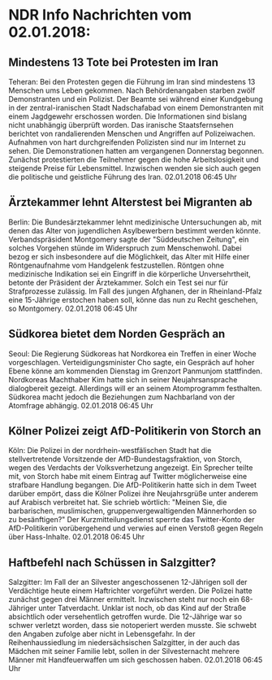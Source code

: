 # NDR Info Nachrichten vom 02.01.2018:


## Mindestens 13 Tote bei Protesten im Iran
Teheran: Bei den Protesten gegen die Führung im Iran sind mindestens 13 Menschen ums Leben gekommen. Nach Behördenangaben starben zwölf Demonstranten und ein Polizist. Der Beamte sei während einer Kundgebung in der zentral-iranischen Stadt Nadschafabad von einem Demonstranten mit einem Jagdgewehr erschossen worden. Die Informationen sind bislang nicht unabhängig überprüft worden. Das iranische Staatsfernsehen berichtet von randalierenden Menschen und Angriffen auf Polizeiwachen. Aufnahmen von hart durchgreifenden Polizisten sind nur im Internet zu sehen. Die Demonstrationen hatten am vergangenen Donnerstag begonnen. Zunächst protestierten die Teilnehmer gegen die hohe Arbeitslosigkeit und steigende Preise für Lebensmittel. Inzwischen wenden sie sich auch gegen die politische und geistliche Führung des Iran. 02.01.2018 06:45 Uhr 

## Ärztekammer lehnt Alterstest bei Migranten ab
Berlin: Die Bundesärztekammer lehnt medizinische Untersuchungen ab, mit denen das Alter von jugendlichen Asylbewerbern bestimmt werden könnte. Verbandspräsident Montgomery sagte der "Süddeutschen Zeitung", ein solches Vorgehen stünde im Widerspruch zum Menschenwohl. Dabei bezog er sich insbesondere auf die Möglichkeit, das Alter mit Hilfe einer Röntgenaufnahme vom Handgelenk festzustellen. Röntgen ohne medizinische Indikation sei ein Eingriff in die körperliche Unversehrtheit, betonte der Präsident der Ärztekammer. Solch ein Test sei nur für Strafprozesse zulässig. Im Fall des jungen Afghanen, der in Rheinland-Pfalz eine 15-Jährige erstochen haben soll, könne das nun zu Recht geschehen, so Montgomery. 02.01.2018 06:45 Uhr 

## Südkorea bietet dem Norden Gespräch an
Seoul: Die Regierung Südkoreas hat Nordkorea ein Treffen in einer Woche vorgeschlagen. Verteidigungsminister Cho sagte, ein Gespräch auf hoher Ebene könne am kommenden Dienstag im Grenzort Panmunjom stattfinden. Nordkoreas Machthaber Kim hatte sich in seiner Neujahrsansprache dialogbereit gezeigt. Allerdings will er an seinem Atomprogramm festhalten. Südkorea macht jedoch die Beziehungen zum Nachbarland von der Atomfrage abhängig. 02.01.2018 06:45 Uhr 

## Kölner Polizei zeigt AfD-Politikerin von Storch an
Köln: Die Polizei in der nordrhein-westfälischen Stadt hat die stellvertretende Vorsitzende der AfD-Bundestagsfraktion, von Storch, wegen des Verdachts der Volksverhetzung angezeigt. Ein Sprecher teilte mit, von Storch habe mit einem Eintrag auf Twitter möglicherweise eine strafbare Handlung begangen. Die AfD-Politikerin hatte sich in dem Tweet darüber empört, dass die Kölner Polizei ihre Neujahrsgrüße unter anderem auf Arabisch verbreitet hat. Sie schrieb wörtlich: "Meinen Sie, die barbarischen, muslimischen, gruppenvergewaltigenden Männerhorden so zu besänftigen?" Der Kurzmitteilungsdienst sperrte das Twitter-Konto der AfD-Politikerin vorübergehend und verwies auf einen Verstoß gegen Regeln über Hass-Inhalte. 02.01.2018 06:45 Uhr 

## Haftbefehl nach Schüssen in Salzgitter?
Salzgitter: Im Fall der an Silvester angeschossenen 12-Jährigen soll der Verdächtige heute einem Haftrichter vorgeführt werden. Die Polizei hatte zunächst gegen drei Männer ermittelt. Inzwischen steht nur noch ein 68-Jähriger unter Tatverdacht. Unklar ist noch, ob das Kind auf der Straße absichtlich oder versehentlich getroffen wurde. Die 12-Jährige war so schwer verletzt worden, dass sie notoperiert werden musste. Sie schwebt den Angaben zufolge aber nicht in Lebensgefahr. In der Reihenhaussiedlung im niedersächsischen Salzgitter, in der auch das Mädchen mit seiner Familie lebt, sollen in der Silvesternacht mehrere Männer mit Handfeuerwaffen um sich geschossen haben. 02.01.2018 06:45 Uhr 
